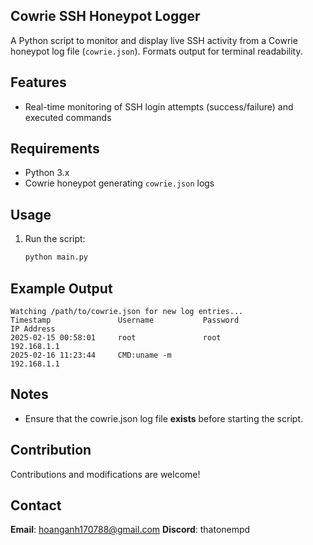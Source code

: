 ## Cowrie SSH Honeypot Logger

A Python script to monitor and display live SSH activity from a Cowrie honeypot log file (`cowrie.json`). Formats output for terminal readability.

## Features
- Real-time monitoring of SSH login attempts (success/failure) and executed commands

## Requirements
- Python 3.x
- Cowrie honeypot generating `cowrie.json` logs

## Usage
1. Run the script:
   ```bash
   python main.py
   ```

## Example Output
```
Watching /path/to/cowrie.json for new log entries...
Timestamp               Username           Password                   IP Address                    
2025-02-15 00:58:01     root               root                       192.168.1.1
2025-02-16 11:23:44     CMD:uname -m                                  192.168.1.1
```

## Notes
- Ensure that the cowrie.json log file **exists** before starting the script.

## Contribution
Contributions and modifications are welcome!

## Contact
**Email**: hoanganh170788@gmail.com
**Discord**: thatonempd
